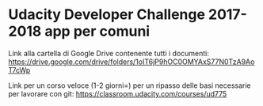 # Udacity Developer Challenge 2017-2018 app per comuni

Link alla cartella di Google Drive contenente tutti i documenti:
https://drive.google.com/drive/folders/1oIT6jP9hOC0OMYAxS77N0TzA9AoT7cWp

Link per un corso veloce (1-2 giorni=) per un ripasso delle basi necessarie per lavorare con git:
https://classroom.udacity.com/courses/ud775
